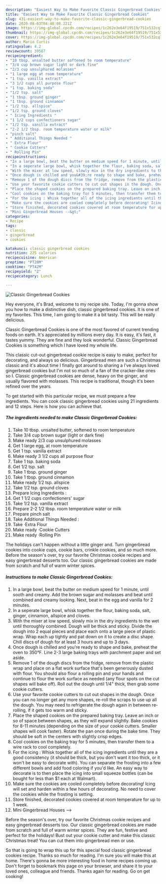 ```yaml
---
description: "Easiest Way to Make Favorite Classic Gingerbread Cookies"
title: "Easiest Way to Make Favorite Classic Gingerbread Cookies"
slug: 431-easiest-way-to-make-favorite-classic-gingerbread-cookies
date: 2020-08-03T04:48:08.221Z
image: https://img-global.cpcdn.com/recipes/1c262e3e64f19519/751x532cq70/classic-gingerbread-cookies-recipe-main-photo.jpg
thumbnail: https://img-global.cpcdn.com/recipes/1c262e3e64f19519/751x532cq70/classic-gingerbread-cookies-recipe-main-photo.jpg
cover: https://img-global.cpcdn.com/recipes/1c262e3e64f19519/751x532cq70/classic-gingerbread-cookies-recipe-main-photo.jpg
author: Mario Curtis
ratingvalue: 4.2
reviewcount: 39587
recipeingredient:
- "10 tbsp. unsalted butter softened to room temperature"
- "3/4 cup brown sugar light or dark fine"
- "2/3 cup unsulphured molasses"
- "1 large egg at room temperature"
- "1 tsp. vanilla extract"
- "3 1/2 cups all purpose flour"
- "1 tsp. baking soda"
- "1/2 tsp. salt"
- "1 tbsp. ground ginger"
- "1 tbsp. ground cinnamon"
- "1/2 tsp. allspice"
- "1/2 tsp. ground cloves"
- " Icing Ingredients "
- "1 1/2 cups confectioners sugar"
- "1/2 tsp. vanilla extract"
- "2-2 1/2 tbsp. room temperature water or milk"
- "pinch salt"
- " Additional Things Needed "
- " Extra Flour"
- " Cookie Cutters"
- " Rolling Pin"
recipeinstructions:
- "In a large bowl, beat the butter on medium speed for 1 minute, until sooth and creamy. Add the brown sugar and molasses and beat until combined and creamy looking. Next, beat in the egg and vanilla for 2 minutes."
- "In a seperate large bowl, whisk together the flour, baking soda, salt, ginger, cinnamon, allspice and cloves."
- "With the mixer at low speed, slowly mix in the dry ingredients to the wet until thoroughly combined. Dough will be thick and sticky. Divide the dough into 2 equal pieces and place each onto a large piece of plastic wrap. Wrap each up tightly and pat down on it to create a disc shape. Chill discs of dough for at least 3 hours and up to 3 days."
- "Once dough is chilled and you&#39;re ready to shape and bake, preheat the oven to 350°F. Line 2-3 large baking trays with parchment paper and set aside."
- "Remove 1 of the dough discs from the fridge, remove from the plastic wrap and place on a flat work surface that&#39;s been generously dusted with flour. You should also flour a rolling pin and your hands and continue to flour the work surface as needed (any flour spots on the cut shapes will bake off). Roll out the dough until 1/4&#34; thick, then grab some cookie cutters."
- "Use your favorite cookie cutters to cut out shapes in the dough. Once you can no longer get any more shapes, re-roll the scraps to use up all the dough. You may need to refrigerate the dough again in between re-rolling, if it gets too warm and sticky."
- "Place the shaped cookies on the prepared baking tray. Leave an inch or so of space between shapes, as they will expand slightly. Bake cookies for 8-11 minutes (depending on the size of your cookie cutters. Smaller shapes will cook faster). Rotate the pan once during the bake time. They should be soft in the centers with slightly crisp edges."
- "Cool cookies on the baking tray for 5 minutes, then transfer them to a wire rack to cool completely."
- "For the icing : Whisk together all of the icing ingredients until they are a good consistency (it should be thick, but you don&#39;t want it too thick, or it won&#39;t be easy to decorate with). You can separate the frosting into a few different bowls and add food coloring if you&#39;d like. An easy way to decorate is to then place the icing into small squeeze bottles (can be bought for less than $1 each at Walmart)."
- "Make sure the cookies are cooled completely before decorating! Icing will set and harden within a few hours of decorating. No need to cover the cookies while the frosting is setting."
- "Store finished, decorated cookies covered at room temperature for up to 1 week."
- "Mini Gingerbread Houses --&gt;"
categories:
- Recipe
tags:
- classic
- gingerbread
- cookies

katakunci: classic gingerbread cookies 
nutrition: 225 calories
recipecuisine: American
preptime: "PT20M"
cooktime: "PT42M"
recipeyield: "2"
recipecategory: Lunch

---
```



![Classic Gingerbread Cookies](https://img-global.cpcdn.com/recipes/1c262e3e64f19519/751x532cq70/classic-gingerbread-cookies-recipe-main-photo.jpg)

Hey everyone, it's Brad, welcome to my recipe site. Today, I'm gonna show you how to make a distinctive dish, classic gingerbread cookies. It is one of my favorites. This time, I am going to make it a bit tasty. This will be really delicious.

Classic Gingerbread Cookies is one of the most favored of current trending foods on earth. It's appreciated by millions every day. It is easy, it's fast, it tastes yummy. They are fine and they look wonderful. Classic Gingerbread Cookies is something which I have loved my whole life.

This classic cut-out gingerbread cookie recipe is easy to make, perfect for decorating, and always so delicious. Gingerbread men are such a Christmas classic and it&#39;s about time I finally got around to sharing a I&#39;ve always loved gingerbread cookies but I&#39;m not so much of a fan of the cracker-like ones so I. Classic gingerbread cookies are dense, heavy on the ginger, and usually flavored with molasses. This recipe is traditional, though it&#39;s been refined over the years.


To get started with this particular recipe, we must prepare a few ingredients. You can cook classic gingerbread cookies using 21 ingredients and 12 steps. Here is how you can achieve that.

<!--inarticleads1-->

##### The ingredients needed to make Classic Gingerbread Cookies:

1. Take 10 tbsp. unsalted butter, softened to room temperature
1. Take 3/4 cup brown sugar (light or dark fine)
1. Make ready 2/3 cup unsulphured molasses
1. Get 1 large egg, at room temperature
1. Get 1 tsp. vanilla extract
1. Make ready 3 1/2 cups all purpose flour
1. Take 1 tsp. baking soda
1. Get 1/2 tsp. salt
1. Take 1 tbsp. ground ginger
1. Take 1 tbsp. ground cinnamon
1. Make ready 1/2 tsp. allspice
1. Take 1/2 tsp. ground cloves
1. Prepare  Icing Ingredients :
1. Get 1 1/2 cups confectioners&#39; sugar
1. Take 1/2 tsp. vanilla extract
1. Prepare 2-2 1/2 tbsp. room temperature water or milk
1. Prepare pinch salt
1. Take  Additional Things Needed :
1. Take  ·Extra Flour
1. Make ready  ·Cookie Cutters
1. Make ready  ·Rolling Pin


The holidays can&#39;t happen without a little ginger and. Turn gingerbread cookies into cookie cups, cookie bars, crinkle cookies, and so much more. Before the season&#39;s over, try our favorite Christmas cookie recipes and easy gingerbread desserts too. Our classic gingerbread cookies are made from scratch and full of warm winter spices. 

<!--inarticleads2-->

##### Instructions to make Classic Gingerbread Cookies:

1. In a large bowl, beat the butter on medium speed for 1 minute, until sooth and creamy. Add the brown sugar and molasses and beat until combined and creamy looking. Next, beat in the egg and vanilla for 2 minutes.
1. In a seperate large bowl, whisk together the flour, baking soda, salt, ginger, cinnamon, allspice and cloves.
1. With the mixer at low speed, slowly mix in the dry ingredients to the wet until thoroughly combined. Dough will be thick and sticky. Divide the dough into 2 equal pieces and place each onto a large piece of plastic wrap. Wrap each up tightly and pat down on it to create a disc shape. Chill discs of dough for at least 3 hours and up to 3 days.
1. Once dough is chilled and you&#39;re ready to shape and bake, preheat the oven to 350°F. Line 2-3 large baking trays with parchment paper and set aside.
1. Remove 1 of the dough discs from the fridge, remove from the plastic wrap and place on a flat work surface that&#39;s been generously dusted with flour. You should also flour a rolling pin and your hands and continue to flour the work surface as needed (any flour spots on the cut shapes will bake off). Roll out the dough until 1/4&#34; thick, then grab some cookie cutters.
1. Use your favorite cookie cutters to cut out shapes in the dough. Once you can no longer get any more shapes, re-roll the scraps to use up all the dough. You may need to refrigerate the dough again in between re-rolling, if it gets too warm and sticky.
1. Place the shaped cookies on the prepared baking tray. Leave an inch or so of space between shapes, as they will expand slightly. Bake cookies for 8-11 minutes (depending on the size of your cookie cutters. Smaller shapes will cook faster). Rotate the pan once during the bake time. They should be soft in the centers with slightly crisp edges.
1. Cool cookies on the baking tray for 5 minutes, then transfer them to a wire rack to cool completely.
1. For the icing : Whisk together all of the icing ingredients until they are a good consistency (it should be thick, but you don&#39;t want it too thick, or it won&#39;t be easy to decorate with). You can separate the frosting into a few different bowls and add food coloring if you&#39;d like. An easy way to decorate is to then place the icing into small squeeze bottles (can be bought for less than $1 each at Walmart).
1. Make sure the cookies are cooled completely before decorating! Icing will set and harden within a few hours of decorating. No need to cover the cookies while the frosting is setting.
1. Store finished, decorated cookies covered at room temperature for up to 1 week.
1. Mini Gingerbread Houses --&gt;


Before the season&#39;s over, try our favorite Christmas cookie recipes and easy gingerbread desserts too. Our classic gingerbread cookies are made from scratch and full of warm winter spices. They are fun, festive and perfect for the holidays! Bust out your cookie cutter and make this classic Christmas treat! You can cut them into gingerbread men or use. 

So that is going to wrap this up for this special food classic gingerbread cookies recipe. Thanks so much for reading. I'm sure you will make this at home. There's gonna be more interesting food in home recipes coming up. Don't forget to bookmark this page on your browser, and share it to your loved ones, colleague and friends. Thanks again for reading. Go on get cooking!
